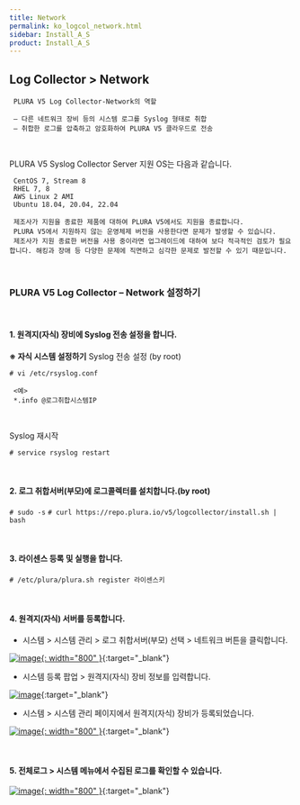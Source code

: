 ```yaml
---
title: Network
permalink: ko_logcol_network.html
sidebar: Install_A_S
product: Install_A_S
---
```


## Log Collector > Network

     PLURA V5 Log Collector-Network의 역할

     – 다른 네트워크 장비 등의 시스템 로그를 Syslog 형태로 취합
     – 취합한 로그를 압축하고 암호화하여 PLURA V5 클라우드로 전송

<br />

PLURA V5 Syslog Collector Server 지원 OS는 다음과 같습니다.

     CentOS 7, Stream 8
     RHEL 7, 8
     AWS Linux 2 AMI
     Ubuntu 18.04, 20.04, 22.04

     제조사가 지원을 종료한 제품에 대하여 PLURA V5에서도 지원을 종료합니다.
     PLURA V5에서 지원하지 않는 운영체제 버전을 사용한다면 문제가 발생할 수 있습니다.
     제조사가 지원 종료한 버전을 사용 중이라면 업그레이드에 대하여 보다 적극적인 검토가 필요합니다. 해킹과 장애 등 다양한 문제에 직면하고 심각한 문제로 발전할 수 있기 때문입니다.

<br />

### PLURA V5 Log Collector – Network 설정하기

<br />

#### 1. 원격지(자식) 장비에 Syslog 전송 설정을 합니다.
**※ 자식 시스템 설정하기**
Syslog 전송 설정 (by root)

`# vi /etc/rsyslog.conf`

     <예>
     *.info @로그취합시스템IP

<br />

Syslog 재시작

`# service rsyslog restart`

<br />

#### 2. 로그 취합서버(부모)에 로그콜렉터를 설치합니다.(by root)

`# sudo -s`
`# curl https://repo.plura.io/v5/logcollector/install.sh | bash`

<br />

#### 3. 라이센스 등록 및 실행을 합니다.

`# /etc/plura/plura.sh register 라이센스키`

<br />

#### 4. 원격지(자식) 서버를 등록합니다.
- 시스템  > 시스템 관리 > 로그 취합서버(부모) 선택 > 네트워크 버튼을 클릭합니다.

[![image](/docs/images/Ins_G/LogCol_Net/3.png){: width="800" }](/docs/images/Ins_G/LogCol_Net/3.png){:target="_blank"}

- 시스템 등록 팝업 > 원격지(자식) 장비 정보를 입력합니다.

[![image](/docs/images/Ins_G/LogCol_Net/4.png)](/docs/images/Ins_G/LogCol_Net/4.png){:target="_blank"}

- 시스템 > 시스템 관리 페이지에서 원격지(자식) 장비가 등록되었습니다.

[![image](/docs/images/Ins_G/LogCol_Net/5.png){: width="800" }](/docs/images/Ins_G/LogCol_Net/5.png){:target="_blank"}

<br />

#### 5. 전체로그 > 시스템 메뉴에서 수집된 로그를 확인할 수 있습니다.

[![image](/docs/images/Ins_G/LogCol_Net/6.png){: width="800" }](/docs/images/Ins_G/LogCol_Net/6.png){:target="_blank"}
